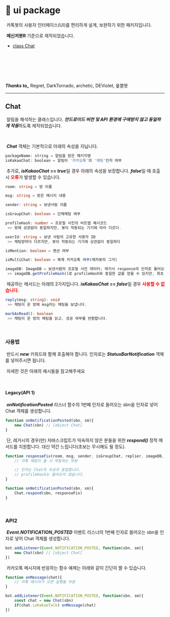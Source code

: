 # 📲 ui package
&nbsp;카톡봇의 사용자 인터페이스(UI)를 편리하게 설계, 보완하기 위한 패키지입니다.

&nbsp;**메신저봇R** 기준으로 제작되었습니다.

- [class Chat](#chat)

&nbsp;

&nbsp;

&nbsp;

***Thanks to_*** Regret, DarkTornado, archetic, DEViolet, 옾챝봇

---------------------------
## Chat
&nbsp;알림을 해석하는 클래스입니다. ***안드로이드 버전 및 API 환경에 구애받지 않고 동일하게 작동***하도록 제작되었습니다.

&nbsp;

&nbsp;***Chat*** 객체는 기본적으로 아래의 속성을 지닙니다.
```javascript
packageName: string = 알림을 받은 패키지명
isKakaoChat: boolean = 알림이 '카카오톡'의 '채팅'인지 여부
```

&nbsp;추가로, ***isKakaoChat == true***일 경우 아래의 속성을 보장합니다. ***false***일 때 호출 시 <font color="red"><b>오류</b></font>가 발생할 수 있습니다.
```typescript
room: string = 방 이름

msg: string = 받은 메시지 내용

sender: string = 보낸사람 이름

isGroupChat: boolean = 단체채팅 여부

profileHash: number = 프로필 사진의 비트맵 해시코드
 >> 방에 상관없이 동일하지만, 봇이 작동되는 기기에 따라 다르다.

userId: string = 보낸 사람의 고유한 사용자 ID
 >> 채팅방마다 다르지만, 봇이 작동되는 기기에 상관없이 동일하다

isMention: boolean = 멘션 여부

isMultiChat: boolean = 복제 카카오톡 여부(채자봇의 그거)

imageDB: ImageDB = 보낸사람의 프로필 사진 데이터; 레거시 response의 인자로 들어오는 imageDB와 동일
 >> imageDB.getProfileHash()로 profileHash와 동일한 값을 얻을 수 있지만, 최초 호출을 제외하면 profileHash 사용이 더 빠르다.
```

&nbsp;제공하는 메서드는 아래의 2가지입니다. ***isKakaoChat == false***일 경우 <font color="red"><b>사용할 수 없습니다.</b></font>
```typescript
reply(msg: string): void
 >> 채팅이 온 방에 msg라는 채팅을 보냅니다.

markAsRead(): boolean
 >> 채팅이 온 방의 채팅을 읽고, 성공 여부를 반환합니다.
```

&nbsp;

### 사용법

&nbsp;반드시 ***new*** 키워드와 함께 호출해야 합니다. 인자로는 ***StatusBarNotification*** 객체를 넣어주시면 됩니다.

&nbsp;자세한 것은 아래의 예시들을 참고해주세요

&nbsp;

#### Legacy(API 1)
&nbsp;***onNotificationPosted*** 리스너 함수의 1번째 인자로 들어오는 sbn을 인자로 넣어 Chat 객체를 생성합니다.

```javascript
function onNotificationPosted(sbn, sm){
    new Chat(sbn) // [object Chat]
}
```

&nbsp;단, 레거시의 경우(만) 자바스크립트가 익숙하지 않은 분들을 위한 ***respond()*** 정적 메서드를 지원합니다. 대신 약간 느립니다(초보는 무시해도 될 정도).
```javascript
function responseFix(room, msg, sender, isGroupChat, replier, imageDB, packageName, isMultiChat, isMention, userId){
    // 카톡 채팅이 올 시 작동하는 부분

    // 인자는 Chat의 속성과 동일합니다.
    // profileHash는 들어오지 않습니다.
}

function onNotificationPosted(sbn, sm){
    Chat.respond(sbn, responseFix)
}
```

&nbsp;

### API2
&nbsp;***Event.NOTIFICATION_POSTED*** 이벤트 리스너의 1번째 인자로 들어오는 sbn을 인자로 넣어 Chat 객체를 생성합니다.
```javascript
bot.addListener(Event.NOTIFICATION_POSTED, function(sbn, sm){
    new Chat(sbn) // [object Chat]
})
```

&nbsp;카카오톡 메시지에 반응하는 함수 예제는 아래와 같이 간단히 짤 수 있습니다.
```javascript
function onMessage(chat){
    // 카톡 메시지가 오면 실행될 부분
}

bot.addListener(Event.NOTIFICATION_POSTED, function(sbn, sm){
    const chat = new Chat(sbn)
    if(chat.isKakaoTalk) onMessage(chat)
})
```